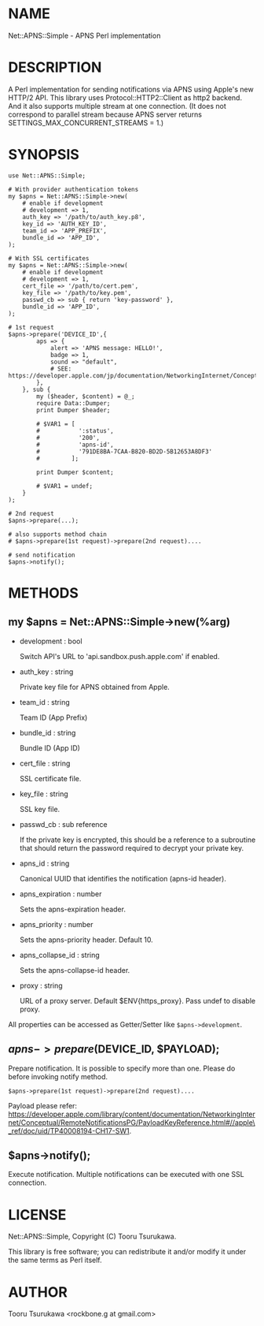 # NAME

Net::APNS::Simple - APNS Perl implementation

# DESCRIPTION

A Perl implementation for sending notifications via APNS using Apple's new HTTP/2 API.
This library uses Protocol::HTTP2::Client as http2 backend.
And it also supports multiple stream at one connection.
(It does not correspond to parallel stream because APNS server returns SETTINGS\_MAX\_CONCURRENT\_STREAMS = 1.)

# SYNOPSIS

    use Net::APNS::Simple;

    # With provider authentication tokens
    my $apns = Net::APNS::Simple->new(
        # enable if development
        # development => 1,
        auth_key => '/path/to/auth_key.p8',
        key_id => 'AUTH_KEY_ID',
        team_id => 'APP_PREFIX',
        bundle_id => 'APP_ID',
    );

    # With SSL certificates
    my $apns = Net::APNS::Simple->new(
        # enable if development
        # development => 1,
        cert_file => '/path/to/cert.pem',
        key_file => '/path/to/key.pem',
        passwd_cb => sub { return 'key-password' },
        bundle_id => 'APP_ID',
    );

    # 1st request
    $apns->prepare('DEVICE_ID',{
            aps => {
                alert => 'APNS message: HELLO!',
                badge => 1,
                sound => "default",
                # SEE: https://developer.apple.com/jp/documentation/NetworkingInternet/Conceptual/RemoteNotificationsPG/Chapters/TheNotificationPayload.html,
            },
        }, sub {
            my ($header, $content) = @_;
            require Data::Dumper;
            print Dumper $header;

            # $VAR1 = [
            #           ':status',
            #           '200',
            #           'apns-id',
            #           '791DE8BA-7CAA-B820-BD2D-5B12653A8DF3'
            #         ];

            print Dumper $content;

            # $VAR1 = undef;
        }
    );

    # 2nd request
    $apns->prepare(...);

    # also supports method chain
    # $apns->prepare(1st request)->prepare(2nd request)....

    # send notification
    $apns->notify();

# METHODS

## my $apns = Net::APNS::Simple->new(%arg)

- development : bool

    Switch API's URL to 'api.sandbox.push.apple.com' if enabled.

- auth\_key : string

    Private key file for APNS obtained from Apple.

- team\_id : string

    Team ID (App Prefix)

- bundle\_id : string

    Bundle ID (App ID)

- cert\_file : string

    SSL certificate file.

- key\_file : string

    SSL key file.

- passwd\_cb : sub reference

    If the private key is encrypted, this should be a reference to a subroutine that should return the password required to decrypt your private key.

- apns\_id : string

    Canonical UUID that identifies the notification (apns-id header).

- apns\_expiration : number

    Sets the apns-expiration header.

- apns\_priority : number

    Sets the apns-priority header. Default 10.

- apns\_collapse\_id : string

    Sets the apns-collapse-id header.

- proxy : string

    URL of a proxy server. Default $ENV{https\_proxy}. Pass undef to disable proxy.

All properties can be accessed as Getter/Setter like `$apns->development`.

## $apns->prepare($DEVICE\_ID, $PAYLOAD);

Prepare notification.
It is possible to specify more than one. Please do before invoking notify method.

    $apns->prepare(1st request)->prepare(2nd request)....

Payload please refer: https://developer.apple.com/library/content/documentation/NetworkingInternet/Conceptual/RemoteNotificationsPG/PayloadKeyReference.html#//apple\_ref/doc/uid/TP40008194-CH17-SW1.

## $apns->notify();

Execute notification.
Multiple notifications can be executed with one SSL connection.

# LICENSE

Net::APNS::Simple, Copyright (C) Tooru Tsurukawa.

This library is free software; you can redistribute it and/or modify
it under the same terms as Perl itself.

# AUTHOR

Tooru Tsurukawa &lt;rockbone.g at gmail.com>
